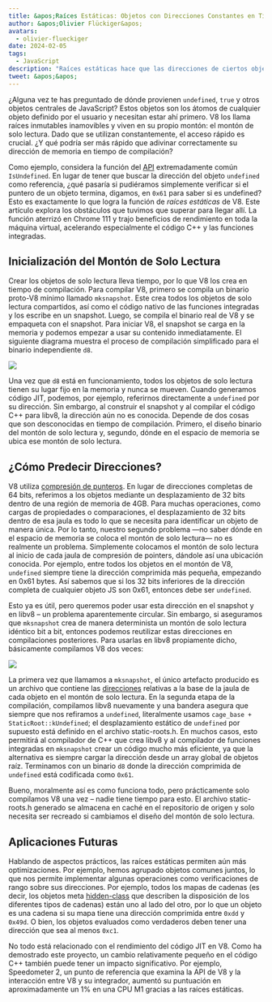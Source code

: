 ```yaml
---
title: &apos;Raíces Estáticas: Objetos con Direcciones Constantes en Tiempo de Compilación&apos;
author: &apos;Olivier Flückiger&apos;
avatars:
  - olivier-flueckiger
date: 2024-02-05
tags:
  - JavaScript
description: "Raíces estáticas hace que las direcciones de ciertos objetos JS sean constantes en tiempo de compilación."
tweet: &apos;&apos;
---
```


¿Alguna vez te has preguntado de dónde provienen `undefined`, `true` y otros objetos centrales de JavaScript? Estos objetos son los átomos de cualquier objeto definido por el usuario y necesitan estar ahí primero. V8 los llama raíces inmutables inamovibles y viven en su propio montón: el montón de solo lectura. Dado que se utilizan constantemente, el acceso rápido es crucial. ¿Y qué podría ser más rápido que adivinar correctamente su dirección de memoria en tiempo de compilación?

<!--truncate-->
Como ejemplo, considera la función del [API](https://source.chromium.org/chromium/chromium/src/+/main:v8/include/v8-value.h?q=symbol:%5Cbv8::Value::IsUndefined%5Cb%20case:yes) extremadamente común `IsUndefined`. En lugar de tener que buscar la dirección del objeto `undefined` como referencia, ¿qué pasaría si pudiéramos simplemente verificar si el puntero de un objeto termina, digamos, en `0x61` para saber si es undefined? Esto es exactamente lo que logra la función de *raíces estáticas* de V8. Este artículo explora los obstáculos que tuvimos que superar para llegar allí. La función aterrizó en Chrome 111 y trajo beneficios de rendimiento en toda la máquina virtual, acelerando especialmente el código C++ y las funciones integradas.

## Inicialización del Montón de Solo Lectura

Crear los objetos de solo lectura lleva tiempo, por lo que V8 los crea en tiempo de compilación. Para compilar V8, primero se compila un binario proto-V8 mínimo llamado `mksnapshot`. Este crea todos los objetos de solo lectura compartidos, así como el código nativo de las funciones integradas y los escribe en un snapshot. Luego, se compila el binario real de V8 y se empaqueta con el snapshot. Para iniciar V8, el snapshot se carga en la memoria y podemos empezar a usar su contenido inmediatamente. El siguiente diagrama muestra el proceso de compilación simplificado para el binario independiente `d8`.

![](/_img/static-roots/static-roots1.svg)

Una vez que `d8` está en funcionamiento, todos los objetos de solo lectura tienen su lugar fijo en la memoria y nunca se mueven. Cuando generamos código JIT, podemos, por ejemplo, referirnos directamente a `undefined` por su dirección. Sin embargo, al construir el snapshot y al compilar el código C++ para libv8, la dirección aún no es conocida. Depende de dos cosas que son desconocidas en tiempo de compilación. Primero, el diseño binario del montón de solo lectura y, segundo, dónde en el espacio de memoria se ubica ese montón de solo lectura.

## ¿Cómo Predecir Direcciones?

V8 utiliza [compresión de punteros](https://v8.dev/blog/pointer-compression). En lugar de direcciones completas de 64 bits, referimos a los objetos mediante un desplazamiento de 32 bits dentro de una región de memoria de 4GB. Para muchas operaciones, como cargas de propiedades o comparaciones, el desplazamiento de 32 bits dentro de esa jaula es todo lo que se necesita para identificar un objeto de manera única. Por lo tanto, nuestro segundo problema —no saber dónde en el espacio de memoria se coloca el montón de solo lectura— no es realmente un problema. Simplemente colocamos el montón de solo lectura al inicio de cada jaula de compresión de pointers, dándole así una ubicación conocida. Por ejemplo, entre todos los objetos en el montón de V8, `undefined` siempre tiene la dirección comprimida más pequeña, empezando en 0x61 bytes. Así sabemos que si los 32 bits inferiores de la dirección completa de cualquier objeto JS son 0x61, entonces debe ser `undefined`.

Esto ya es útil, pero queremos poder usar esta dirección en el snapshot y en libv8 – un problema aparentemente circular. Sin embargo, si aseguramos que `mksnapshot` crea de manera determinista un montón de solo lectura idéntico bit a bit, entonces podemos reutilizar estas direcciones en compilaciones posteriores. Para usarlas en libv8 propiamente dicho, básicamente compilamos V8 dos veces:

![](/_img/static-roots/static-roots2.svg)

La primera vez que llamamos a `mksnapshot`, el único artefacto producido es un archivo que contiene las [direcciones](https://source.chromium.org/chromium/chromium/src/+/main:v8/src/roots/static-roots.h) relativas a la base de la jaula de cada objeto en el montón de solo lectura. En la segunda etapa de la compilación, compilamos libv8 nuevamente y una bandera asegura que siempre que nos refiramos a `undefined`, literalmente usamos `cage_base + StaticRoot::kUndefined`; el desplazamiento estático de `undefined` por supuesto está definido en el archivo static-roots.h. En muchos casos, esto permitirá al compilador de C++ que crea libv8 y al compilador de funciones integradas en `mksnapshot` crear un código mucho más eficiente, ya que la alternativa es siempre cargar la dirección desde un array global de objetos raíz. Terminamos con un binario `d8` donde la dirección comprimida de `undefined` está codificada como `0x61`.

Bueno, moralmente así es como funciona todo, pero prácticamente solo compilamos V8 una vez – nadie tiene tiempo para esto. El archivo static-roots.h generado se almacena en caché en el repositorio de origen y solo necesita ser recreado si cambiamos el diseño del montón de solo lectura.

## Aplicaciones Futuras

Hablando de aspectos prácticos, las raíces estáticas permiten aún más optimizaciones. Por ejemplo, hemos agrupado objetos comunes juntos, lo que nos permite implementar algunas operaciones como verificaciones de rango sobre sus direcciones. Por ejemplo, todos los mapas de cadenas (es decir, los objetos meta [hidden-class](https://v8.dev/docs/hidden-classes) que describen la disposición de los diferentes tipos de cadenas) están uno al lado del otro, por lo que un objeto es una cadena si su mapa tiene una dirección comprimida entre `0xdd` y `0x49d`. O bien, los objetos evaluados como verdaderos deben tener una dirección que sea al menos `0xc1`.

No todo está relacionado con el rendimiento del código JIT en V8. Como ha demostrado este proyecto, un cambio relativamente pequeño en el código C++ también puede tener un impacto significativo. Por ejemplo, Speedometer 2, un punto de referencia que examina la API de V8 y la interacción entre V8 y su integrador, aumentó su puntuación en aproximadamente un 1% en una CPU M1 gracias a las raíces estáticas.
